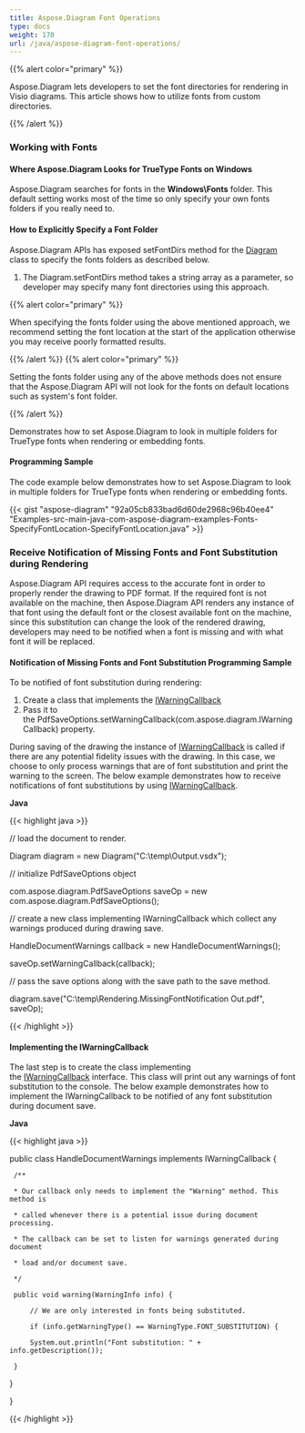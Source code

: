 ```yaml
---
title: Aspose.Diagram Font Operations
type: docs
weight: 170
url: /java/aspose-diagram-font-operations/
---
```


{{% alert color="primary" %}} 

Aspose.Diagram lets developers to set the font directories for rendering in Visio diagrams. This article shows how to utilize fonts from custom directories.

{{% /alert %}} 
### **Working with Fonts**
#### **Where Aspose.Diagram Looks for TrueType Fonts on Windows**
Aspose.Diagram searches for fonts in the **Windows\Fonts** folder. This default setting works most of the time so only specify your own fonts folders if you really need to.
#### **How to Explicitly Specify a Font Folder**
Aspose.Diagram APIs has exposed setFontDirs method for the [Diagram](https://apireference.aspose.com/diagram/java/com.aspose.diagram/diagram) class to specify the fonts folders as described below.

1. The Diagram.setFontDirs method takes a string array as a parameter, so developer may specify many font directories using this approach.

{{% alert color="primary" %}} 

When specifying the fonts folder using the above mentioned approach, we recommend setting the font location at the start of the application otherwise you may receive poorly formatted results.

{{% /alert %}} {{% alert color="primary" %}} 

Setting the fonts folder using any of the above methods does not ensure that the Aspose.Diagram API will not look for the fonts on default locations such as system's font folder.

{{% /alert %}} 

Demonstrates how to set Aspose.Diagram to look in multiple folders for TrueType fonts when rendering or embedding fonts.
#### **Programming Sample**
The code example below demonstrates how to set Aspose.Diagram to look in multiple folders for TrueType fonts when rendering or embedding fonts.

{{< gist "aspose-diagram" "92a05cb833bad6d60de2968c96b40ee4" "Examples-src-main-java-com-aspose-diagram-examples-Fonts-SpecifyFontLocation-SpecifyFontLocation.java" >}}
### **Receive Notification of Missing Fonts and Font Substitution during Rendering**
Aspose.Diagram API requires access to the accurate font in order to properly render the drawing to PDF format. If the required font is not available on the machine, then Aspose.Diagram API renders any instance of that font using the default font or the closest available font on the machine, since this substitution can change the look of the rendered drawing, developers may need to be notified when a font is missing and with what font it will be replaced.
#### **Notification of Missing Fonts and Font Substitution Programming Sample**
To be notified of font substitution during rendering:

1. Create a class that implements the [IWarningCallback](https://apireference.aspose.com/java/diagram/com.aspose.diagram/IWarningCallback)
1. Pass it to the PdfSaveOptions.setWarningCallback(com.aspose.diagram.IWarningCallback) property.

During saving of the drawing the instance of [IWarningCallback](https://apireference.aspose.com/java/diagram/com.aspose.diagram/IWarningCallback) is called if there are any potential fidelity issues with the drawing. In this case, we choose to only process warnings that are of font substitution and print the warning to the screen. The below example demonstrates how to receive notifications of font substitutions by using [IWarningCallback](https://apireference.aspose.com/java/diagram/com.aspose.diagram/IWarningCallback).

**Java**

{{< highlight java >}}

 // load the document to render.

Diagram diagram = new Diagram("C:\\temp\\Output.vsdx");


// initialize PdfSaveOptions object

com.aspose.diagram.PdfSaveOptions saveOp = new com.aspose.diagram.PdfSaveOptions();

// create a new class implementing IWarningCallback which collect any warnings produced during drawing save.

HandleDocumentWarnings callback = new HandleDocumentWarnings();

saveOp.setWarningCallback(callback);



// pass the save options along with the save path to the save method.

diagram.save("C:\\temp\\Rendering.MissingFontNotification Out.pdf", saveOp);

{{< /highlight >}}
#### **Implementing the IWarningCallback**
The last step is to create the class implementing the [IWarningCallback](https://apireference.aspose.com/java/diagram/com.aspose.diagram/IWarningCallback) interface. This class will print out any warnings of font substitution to the console. The below example demonstrates how to implement the IWarningCallback to be notified of any font substitution during document save.



**Java**

{{< highlight java >}}

 public class HandleDocumentWarnings implements IWarningCallback {

     /**

     * Our callback only needs to implement the "Warning" method. This method is

     * called whenever there is a potential issue during document processing.

     * The callback can be set to listen for warnings generated during document

     * load and/or document save.

     */

     public void warning(WarningInfo info) {

         // We are only interested in fonts being substituted.

         if (info.getWarningType() == WarningType.FONT_SUBSTITUTION) {

         System.out.println("Font substitution: " + info.getDescription());

     }

 }

}

{{< /highlight >}}

